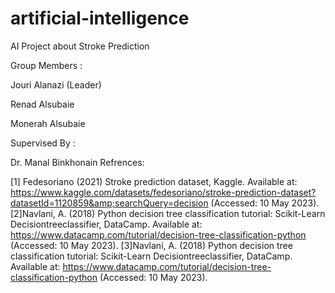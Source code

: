# artificial-intelligence
AI Project about Stroke Prediction

Group Members :

Jouri Alanazi (Leader)

Renad Alsubaie

Monerah Alsubaie

Supervised By :

Dr. Manal Binkhonain
Refrences:

[1] Fedesoriano (2021) Stroke prediction dataset, Kaggle. Available at: https://www.kaggle.com/datasets/fedesoriano/stroke-prediction-dataset?datasetId=1120859&amp;searchQuery=decision (Accessed: 10 May 2023).
[2]Navlani, A. (2018) Python decision tree classification tutorial: Scikit-Learn Decisiontreeclassifier, DataCamp. Available at: https://www.datacamp.com/tutorial/decision-tree-classification-python (Accessed: 10 May 2023).
[3]Navlani, A. (2018) Python decision tree classification tutorial: Scikit-Learn Decisiontreeclassifier, DataCamp. Available at: https://www.datacamp.com/tutorial/decision-tree-classification-python (Accessed: 10 May 2023).
